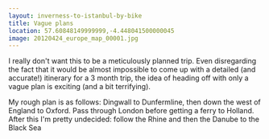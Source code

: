 ```yaml
---
layout: inverness-to-istanbul-by-bike
title: Vague plans
location: 57.60848149999999,-4.448041500000045
image: 20120424_europe_map_00001.jpg
---
```

I really don't want this to be a meticulously planned trip. Even disregarding the fact that it would be almost impossible to come up with a detailed (and accurate!) itinerary for a 3 month trip, the idea of heading off with only a vague plan is exciting (and a bit terrifying).

My rough plan is as follows: Dingwall to Dunfermline, then down the west of England to Oxford. Pass through London before getting a ferry to Holland. After this I'm pretty undecided: follow the Rhine and then the Danube to the Black Sea